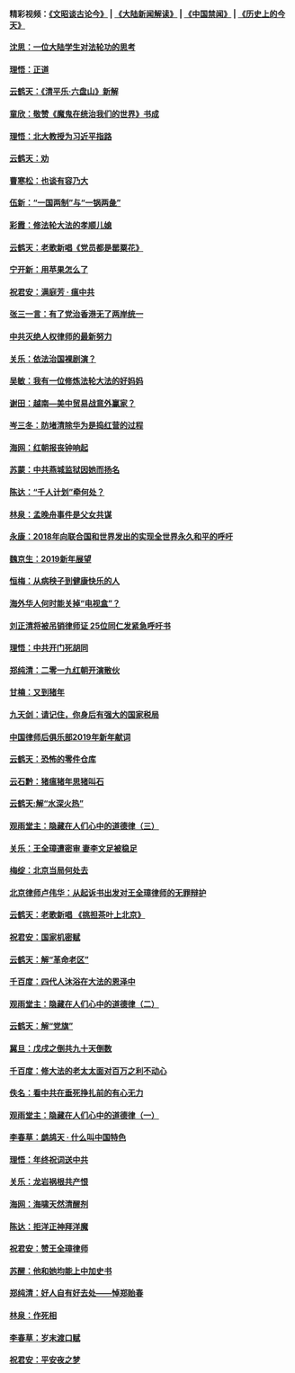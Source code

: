 #### 精彩视频：[《文昭谈古论今》](https://github.com/gfw-breaker/wenzhao/blob/master/README.md?t=01090930) | [《大陆新闻解读》](https://github.com/gfw-breaker/ntdtv-comedy/blob/master/README.md?t=01090930) | [《中国禁闻》](https://github.com/gfw-breaker/ntdtv-news/blob/master/README.md?t=01090930) | [《历史上的今天》](https://github.com/gfw-breaker/today-in-history/blob/master/README.md?t=01090930) 

#### [沈思：一位大陆学生对法轮功的思考](../pages/nsc993/n10960706.md?t=01090930) 

#### [理悟：正道](../pages/nsc993/n10960529.md?t=01090930) 

#### [云鹤天：《清平乐‧六盘山》新解](../pages/nsc993/n10959258.md?t=01090930) 

#### [童欣：敬赞《魔鬼在统治我们的世界》书成](../pages/nsc993/n10959244.md?t=01090930) 

#### [理悟：北大教授为习近平指路](../pages/nsc993/n10959234.md?t=01090930) 

#### [云鹤天：劝](../pages/nsc993/n10959226.md?t=01090930) 

#### [曹寒松：也谈有容乃大](../pages/nsc993/n10959191.md?t=01090930) 

#### [伍新：“一国两制”与“一锅两彘”](../pages/nsc993/n10958297.md?t=01090930) 

#### [彩霞：修法轮大法的孝顺儿媳](../pages/nsc993/n10958333.md?t=01090930) 

#### [云鹤天：老歌新唱《党员都是罂粟花》](../pages/nsc993/n10958225.md?t=01090930) 

#### [宁开新：用苹果怎么了](../pages/nsc993/n10955962.md?t=01090930) 

#### [祝君安：满庭芳 · 瘟中共](../pages/nsc993/n10955949.md?t=01090930) 

#### [张三一言：有了党治香港无了两岸统一](../pages/nsc993/n10955943.md?t=01090930) 

#### [中共灭绝人权律师的最新努力](../pages/nsc993/n10954725.md?t=01090930) 

#### [关乐：依法治国裸剧演？](../pages/nsc993/n10952420.md?t=01090930) 

#### [吴敏：我有一位修炼法轮大法的好妈妈](../pages/nsc993/n10952484.md?t=01090930) 

#### [谢田：越南—美中贸易战意外赢家？](../pages/nsc993/n10940351.md?t=01090930) 

#### [岑三冬：防堵清除华为是捣红营的过程](../pages/nsc993/n10952342.md?t=01090930) 

#### [海网：红朝报丧钟响起](../pages/nsc993/n10951480.md?t=01090930) 

#### [苏蒙：中共燕城监狱因她而扬名](../pages/nsc993/n10951476.md?t=01090930) 

#### [陈达：“千人计划”牵何处？](../pages/nsc993/n10951466.md?t=01090930) 

#### [林泉：孟晚舟事件是父女共谋](../pages/nsc993/n10947780.md?t=01090930) 

#### [永康：2018年向联合国和世界发出的实现全世界永久和平的呼吁](../pages/nsc993/n10947756.md?t=01090930) 

#### [魏京生：2019新年展望](../pages/nsc993/n10947691.md?t=01090930) 

#### [恒梅：从病秧子到健康快乐的人](../pages/nsc993/n10947469.md?t=01090930) 

#### [海外华人何时能关掉“电视盒”？](../pages/nsc993/n10945406.md?t=01090930) 

#### [刘正清将被吊销律师证 25位同仁发紧急呼吁书](../pages/nsc993/n10944361.md?t=01090930) 

#### [理悟：中共开门死胡同](../pages/nsc993/n10944908.md?t=01090930) 

#### [郑纯清：二零一九红朝开演散伙](../pages/nsc993/n10944905.md?t=01090930) 

#### [甘楠：又到猪年](../pages/nsc993/n10944903.md?t=01090930) 

#### [九天剑：请记住，你身后有强大的国家税局](../pages/nsc993/n10944885.md?t=01090930) 

#### [中国律师后俱乐部2019年新年献词](../pages/nsc993/n10944348.md?t=01090930) 

#### [云鹤天：恐怖的零件仓库](../pages/nsc993/n10942847.md?t=01090930) 

#### [云石黔：猪瘟猪年思猪叫石](../pages/nsc993/n10943180.md?t=01090930) 

#### [云鹤天:解“水深火热”](../pages/nsc993/n10942828.md?t=01090930) 

#### [观雨堂主：隐藏在人们心中的道德律（三）](../pages/nsc993/n10941445.md?t=01090930) 

#### [关乐：王全璋遭密审 妻李文足被稳足](../pages/nsc993/n10941420.md?t=01090930) 

#### [梅绽：北京当局何处去](../pages/nsc993/n10941407.md?t=01090930) 

#### [北京律师卢伟华：从起诉书出发对王全璋律师的无罪辩护](../pages/nsc993/n10939303.md?t=01090930) 

#### [云鹤天：老歌新唱 《挑担茶叶上北京》](../pages/nsc993/n10937870.md?t=01090930) 

#### [祝君安：国家机密赋](../pages/nsc993/n10937863.md?t=01090930) 

#### [云鹤天：解“革命老区”](../pages/nsc993/n10937858.md?t=01090930) 

#### [千百度：四代人沐浴在大法的恩泽中](../pages/nsc993/n10937630.md?t=01090930) 

#### [观雨堂主：隐藏在人们心中的道德律（二）](../pages/nsc993/n10937219.md?t=01090930) 

#### [云鹤天：解“党旗”](../pages/nsc993/n10937211.md?t=01090930) 

#### [冀旦：戊戌之倒共九十天倒数](../pages/nsc993/n10937168.md?t=01090930) 

#### [千百度：修大法的老太太面对百万之利不动心](../pages/nsc993/n10934913.md?t=01090930) 

#### [佚名：看中共在垂死挣扎前的有心无力](../pages/nsc993/n10934707.md?t=01090930) 

#### [观雨堂主：隐藏在人们心中的道德律（一）](../pages/nsc993/n10934699.md?t=01090930) 

#### [李春草：鹧鸪天 ‧ 什么叫中国特色](../pages/nsc993/n10934694.md?t=01090930) 

#### [理悟：年终祝词送中共](../pages/nsc993/n10933269.md?t=01090930) 

#### [关乐：龙岩祸根共产恨](../pages/nsc993/n10933253.md?t=01090930) 

#### [海网：海啸天然清醒剂](../pages/nsc993/n10933251.md?t=01090930) 

#### [陈达：拒洋正神拜洋魔](../pages/nsc993/n10933235.md?t=01090930) 

#### [祝君安：赞王全璋律师](../pages/nsc993/n10933273.md?t=01090930) 

#### [苏醒：他和她均能上中加史书](../pages/nsc993/n10933262.md?t=01090930) 

#### [郑纯清：好人自有好去处——悼郑贻春](../pages/nsc993/n10933256.md?t=01090930) 

#### [林泉：作死相](../pages/nsc993/n10933248.md?t=01090930) 

#### [李春草：岁末渡口赋](../pages/nsc993/n10933243.md?t=01090930) 

#### [祝君安：平安夜之梦](../pages/nsc993/n10931089.md?t=01090930) 

